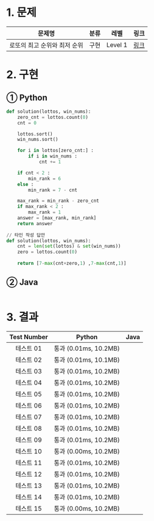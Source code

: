 # 1. 문제
|문제명|분류|레벨|링크|
|:--:|:--:|:--:|:--:|
|로또의 최고 순위와 최저 순위|구현|Level 1|[링크](https://programmers.co.kr/learn/courses/30/lessons/77484?language=python3)|
# 2. 구현
## ① Python
```python
def solution(lottos, win_nums):
    zero_cnt = lottos.count(0)
    cnt = 0

    lottos.sort()
    win_nums.sort()

    for i in lottos[zero_cnt:] :
        if i in win_nums :
            cnt += 1

    if cnt < 2 :
        min_rank = 6
    else :
        min_rank = 7 - cnt

    max_rank = min_rank - zero_cnt
    if max_rank < 2 :
        max_rank = 1
    answer = [max_rank, min_rank]
    return answer
    
// 타인 작성 답안
def solution(lottos, win_nums):
    cnt = len(set(lottos) & set(win_nums))
    zero = lottos.count(0)
    
    return [7-max(cnt+zero,1) ,7-max(cnt,1)]
```
## ② Java
```java

```
# 3. 결과
|Test Number|Python|Java|
|:--:|:--:|:--:|
|테스트 01|통과 (0.01ms, 10.2MB)|
|테스트 02|통과 (0.01ms, 10.1MB)|
|테스트 03|통과 (0.01ms, 10.2MB)|
|테스트 04|통과 (0.01ms, 10.2MB)|
|테스트 05|통과 (0.01ms, 10.2MB)|
|테스트 06|통과 (0.01ms, 10.2MB)|
|테스트 07|통과 (0.01ms, 10.2MB)|
|테스트 08|통과 (0.01ms, 10.2MB)|
|테스트 09|통과 (0.01ms, 10.2MB)|
|테스트 10|통과 (0.00ms, 10.2MB)|
|테스트 11|통과 (0.01ms, 10.2MB)|
|테스트 12|통과 (0.01ms, 10.2MB)|
|테스트 13|통과 (0.01ms, 10.2MB)|
|테스트 14|통과 (0.01ms, 10.2MB)|
|테스트 15|통과 (0.00ms, 10.2MB)|
#
